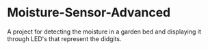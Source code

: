 # Moisture-Sensor-Advanced
A project for detecting the moisture in a garden bed and displaying it through LED's that represent the didgits.

